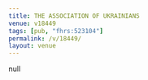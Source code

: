 ```yaml
---
title: THE ASSOCIATION OF UKRAINIANS
venue: v18449
tags: [pub, "fhrs:523104"]
permalink: /v/18449/
layout: venue
---
```

null